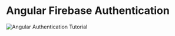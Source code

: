 # Angular Firebase Authentication

![Angular Authentication Tutorial](https://s3.amazonaws.com/coursetro/posts/32-full.png)

